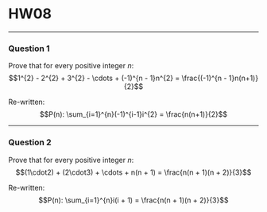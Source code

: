 # HW08
---
### Question 1

Prove that for every positive integer $n$:  
$$1^{2} - 2^{2} + 3^{2} - \cdots + (-1)^{n - 1}n^{2} = \frac{(-1)^{n - 1}n(n+1)}{2}$$

Re-written: 
$$P(n): \sum_{i=1}^{n}(-1)^{i-1}i^{2} = \frac{n(n+1)}{2}$$

---
### Question 2

Prove that for every positive integer $n$: $$(1\cdot2) + (2\cdot3) + \cdots + n(n + 1) = \frac{n(n + 1)(n + 2)}{3}$$

Re-written: 
$$P(n): \sum_{i=1}^{n}i(i + 1) = \frac{n(n + 1)(n + 2)}{3}$$





